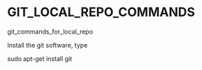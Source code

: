 # GIT_LOCAL_REPO_COMMANDS
git_commands_for_local_repo

Install the git software, type

sudo apt-get install git
